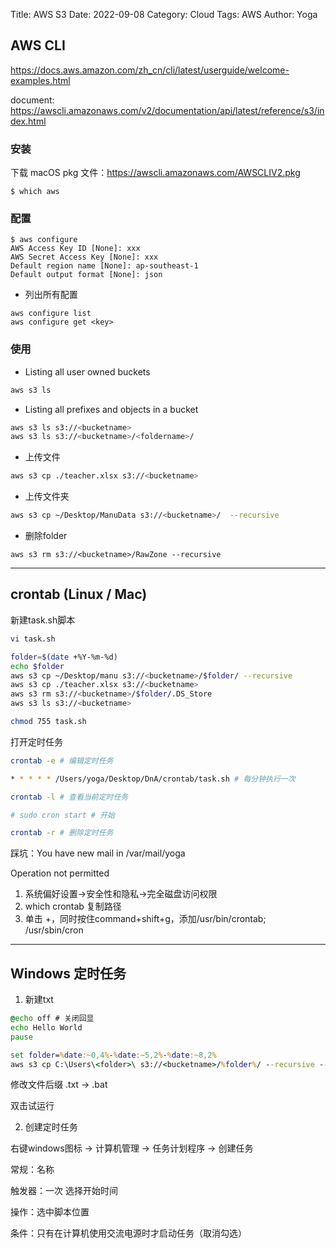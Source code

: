 Title: AWS S3
Date: 2022-09-08
Category: Cloud
Tags: AWS
Author: Yoga

## AWS CLI

https://docs.aws.amazon.com/zh_cn/cli/latest/userguide/welcome-examples.html

document: https://awscli.amazonaws.com/v2/documentation/api/latest/reference/s3/index.html

### 安装

下载 macOS pkg 文件：https://awscli.amazonaws.com/AWSCLIV2.pkg

```
$ which aws
```

### 配置

```
$ aws configure
AWS Access Key ID [None]: xxx
AWS Secret Access Key [None]: xxx
Default region name [None]: ap-southeast-1
Default output format [None]: json
```
* 列出所有配置
```
aws configure list
aws configure get <key>
```

### 使用

* Listing all user owned buckets
```bash
aws s3 ls
```
* Listing all prefixes and objects in a bucket
```bash
aws s3 ls s3://<bucketname>
aws s3 ls s3://<bucketname>/<foldername>/
```

* 上传文件
```bash
aws s3 cp ./teacher.xlsx s3://<bucketname>
```

* 上传文件夹
```bash
aws s3 cp ~/Desktop/ManuData s3://<bucketname>/  --recursive
```

* 删除folder
```
aws s3 rm s3://<bucketname>/RawZone --recursive
```
___

## crontab (Linux / Mac)

新建task.sh脚本
```bash
vi task.sh

folder=$(date +%Y-%m-%d)
echo $folder
aws s3 cp ~/Desktop/manu s3://<bucketname>/$folder/ --recursive
aws s3 cp ./teacher.xlsx s3://<bucketname>
aws s3 rm s3://<bucketname>/$folder/.DS_Store
aws s3 ls s3://<bucketname>

chmod 755 task.sh
```

打开定时任务
```bash
crontab -e # 编辑定时任务

* * * * * /Users/yoga/Desktop/DnA/crontab/task.sh # 每分钟执行一次

crontab -l # 查看当前定时任务

# sudo cron start # 开始

crontab -r # 删除定时任务
```

踩坑：You have new mail in /var/mail/yoga

Operation not permitted

1. 系统偏好设置->安全性和隐私->完全磁盘访问权限
2. which crontab 复制路径
3. 单击 +，同时按住command+shift+g，添加/usr/bin/crontab; /usr/sbin/cron

---

## Windows 定时任务

1. 新建txt

```bat
@echo off # 关闭回显
echo Hello World
pause
```

```bat
set folder=%date:~0,4%-%date:~5,2%-%date:~8,2%
aws s3 cp C:\Users\<folder>\ s3://<bucketname>/%folder%/ --recursive --profile dayu
```

修改文件后缀 .txt -> .bat

双击试运行

2. 创建定时任务

右键windows图标 -> 计算机管理 -> 任务计划程序 -> 创建任务

常规：名称

触发器：一次 选择开始时间

操作：选中脚本位置

条件：只有在计算机使用交流电源时才启动任务（取消勾选）